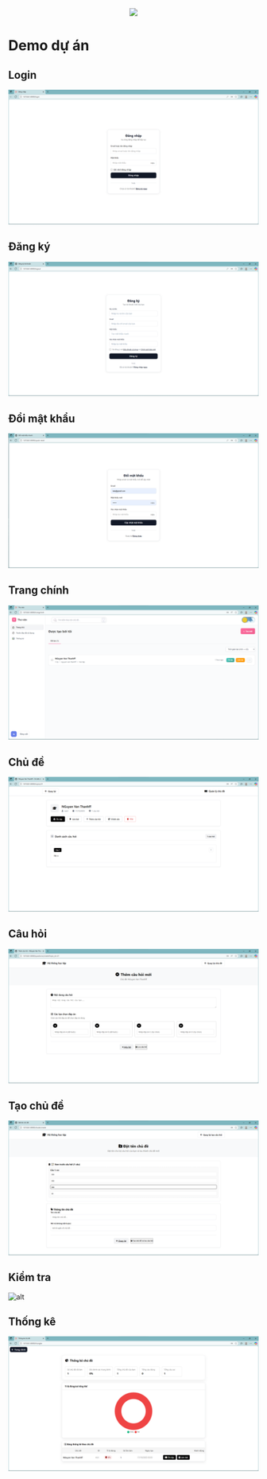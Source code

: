 <div align="center">
<img width="351" src="https://media.giphy.com/media/CrFLL3CnRpw5ddlBMm/giphy.gif">
</div>

# Demo dự án

## Login
![alt](https://github.com/ngthanhs1/WebHocTap/blob/main/img/login.png)
## Đăng ký
![alt](https://github.com/ngthanhs1/WebHocTap/blob/main/img/dangky.png)
## Đổi mật khẩu
![alt](https://github.com/ngthanhs1/WebHocTap/blob/main/img/mk.png)
## Trang chính
![alt](https://github.com/ngthanhs1/WebHocTap/blob/main/img/trangchinh.png)
## Chủ đề
![alt](https://github.com/ngthanhs1/WebHocTap/blob/main/img/chudeww.png)
## Câu hỏi
![alt](https://github.com/ngthanhs1/WebHocTap/blob/main/img/cauhoi.png)
## Tạo chủ đề
![alt](https://github.com/ngthanhs1/WebHocTap/blob/main/img/taochude.png)
## Kiểm tra
![alt](https://github.com/ngthanhs1/WebHocTap/blob/main/img/.png)
## Thống kê
![alt](https://github.com/ngthanhs1/WebHocTap/blob/main/img/thongke.png)
